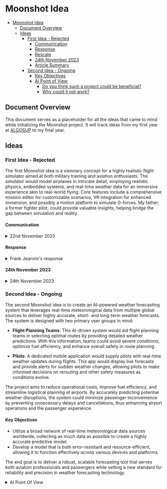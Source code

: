 # Moonshot Idea

- [Moonshot Idea](#moonshot-idea)
  - [Document Overview](#document-overview)
  - [Ideas](#ideas)
    - [First Idea - Rejected](#first-idea---rejected)
      - [Communication](#communication)
      - [Response](#response)
      - [Rescale](#rescale)
      - [24th November 2023](#24th-november-2023)
      - [Article Summary](#article-summary)
    - [Second Idea - Ongoing](#second-idea---ongoing)
      - [Key Objectives](#key-objectives)
      - [AI Point of View](#ai-point-of-view)
        - [Do you think such a project could be beneficial?](#do-you-think-such-a-project-could-be-beneficial)
        - [Why could it not work?](#why-could-it-not-work)

## Document Overview

This document serves as a placeholder for all the ideas that came to mind while initializing the Moonshot project. It will track ideas from my first year at [ALGOSUP](https://algosup.com/en.html) to my final year.

## Ideas

### First Idea - Rejected

The first Moonshot idea is a visionary concept for a highly realistic flight simulator aimed at both military training and aviation enthusiasts. The simulator would model airplanes in intricate detail, employing realistic physics, embedded systems, and real-time weather data for an immersive experience akin to real-world flying. Core features include a comprehensive mission editor for customizable scenarios, VR integration for enhanced immersion, and possibly a motion platform to simulate G-forces. My father, a former fighter pilot, could provide valuable insights, helping bridge the gap between simulation and reality.

#### Communication

<details>
<summary> 
22nd November 2023
</summary> <br>

Good evening Franck,  
Apologies for reaching out to you at this late hour.  
I wanted to discuss about my moonshot idea.  

My concept involves creating an incredibly realistic flight simulator. I envision a simulator that strives for absolute authenticity, modeling airplanes with embedded systems, employing realistic physics, and mirroring real aircraft construction and behavior. Achieving this would require extensive documentation and input from pilots, but I believe it's achievable.  

Moreover, I'm considering implementing a detailed map that mirrors our current world, a bit like what Microsoft Flight Simulator offers. This map could sync directly with real-time weather data or allow user modifications.  

This concept extends to a mission editor, allowing users to alter various parameters like weather, locations, and even the behavior of AI models towards the player.  
To elevate the experience further, I'm keen on integrating VR technology. This would provide users with immersive sense of what it feels like to fly.  

I have numerous innovative ideas to explore, aiming to push the boundaries of existing flight simulation. I'm committed to seeing this project succeed and create a next-generation flight simulator that closely mirrors reality. I also have contacts through my father, a former fighter pilot, which could provide invaluable insights and feedback.  

This simulator is primarily targeted towards the military, intended as a training tool for pilots and mission preparation. Hence, the mission editor is crucial for its functionality.  

But will also aim to jet and planes enthusiasts that want to have a perception of what it really is like and what it takes to be a fighter pilot.  
While this project entails extensive modeling, development, and AI creation, I am confident that with dedication, I can create a highly detailed and authentic flight simulator.  

I've only scratched the surface with some brainstormed ideas. If you have any questions or feedback, I would greatly appreciate hearing them.  
This "game" isn't just a game; it's meant to be a tool for current and aspiring pilots to experience flying realistically through a computer. Perhaps one day, technology will advance to the point where the line between reality and simulation blurs entirely.  

While projects like Digital Combat Simulator strive for realism, I aim to take it further by creating something affordable, authentic, and truly immersive. I even envision the possibility of incorporating a motion platform to replicate the G-forces experienced in an airplane, adding an extra layer of realism.  

Thank you for your time, and please feel free to share any thoughts or feedback on this idea.  
Best regards,  
Thibaud Marlier

</details>

#### Response

<details>
<summary> 
Frank Jeannin's response
</summary> <br>

Hi Thibaud, first of all congratulations on your text; it's very well written.  
I think the project is extremely ambitious (possibly too ambitious) as existing flight simulators are already very good and realistic while being developed by teams of hundreds of developers.  
I think you should keep the domain but narrow it down. I'm not an expert, but the thing about real-time weather data piqued my interest. Maybe it is something you could focus on.

#### Rescale

Thank you for your feedback,  
Upon reflecting on your feedback, I realize that the scale of the initial project is too ambitious, considering the competition in the market. Narrowing the subject is crucial, and the idea of real-time weather data in aviation is striking me.  
I will dig deeper into this subject by collecting insights from my father and what's available on the internet about aircraft. As far as I know, aircraft are currently capable of seeing weather information via radar, but they don't have any way to plan changes in weather after the pre-flight meeting. The concept of an in-cockpit weather forecast seems less explored.  

I'm intrigued by the potential of an embedded AI-powered weather forecasting system, a technology that is rapidly gaining recognition among meteorologists for its precision. This system could warn pilots in real-time about weather changes on their route or nearby. This tool could apply to civil aviation and military aviation and thus on every type of aircraft.  

Moreover, this project holds the potential for everyday use. AI-powered weather forecasting has already been proven to surpass human precision. It offers a more accurate and long-term weather forecast.  

Tell me what you think about this new idea,  
Thank you,  
Kind regards.

</details>

#### 24th November 2023

<details>

<summary> 
24th November 2023
</summary> <br>

Good morning Franck,  
I hope this message finds you well,  
I've done some research and found a pretty interesting and detailed article on how an AI-powered weather forecast system would benefit the aviation industry.  
<https://www.tomorrow.io/blog/using-weather-ai-to-improve-operations-in-aviation/>  
It's definitely worth a look.

#### Article Summary

<https://www.tomorrow.io/blog/using-weather-ai-to-improve-operations-in-aviation/>  

The article on Tomorrow.io discusses how AI-driven weather forecasting can enhance aviation operations by improving safety, efficiency, and reliability. Key points include:

- Optimized Flight Routing: AI models can analyze vast weather data in real-time to suggest optimal routes, helping airlines avoid severe weather, turbulence, and other disruptive conditions. This reduces delays, saves fuel, and enhances passenger comfort.

- Operational Planning: Airports and airlines use weather data for planning and resource allocation. For example, advanced AI weather models can predict ground conditions that affect runway availability, fueling, and de-icing requirements, helping reduce turnaround times.

- Minimizing Disruptions: By anticipating weather changes, AI can help airlines make proactive decisions to delay, reroute, or cancel flights before passengers even arrive at the airport. This reduces congestion, customer dissatisfaction, and additional logistical costs.

- Climate Resilience: AI weather systems can help the aviation industry adapt to climate change, where weather patterns are becoming more unpredictable. Better forecasting enables long-term planning for infrastructure and resource adjustments to cope with increased weather variability.

In essence, AI-based weather forecasting allows airlines and airports to plan with more precision, reduce operational costs, improve safety, and enhance the passenger experience, while also addressing the challenges posed by changing climate patterns.

</details>

### Second Idea - Ongoing

The second Moonshot idea is to create an AI-powered weather forecasting system that leverages real-time meteorological data from multiple global sources to deliver highly accurate, short- and long-term weather forecasts. The system is designed with two primary user groups in mind:

- **Flight Planning Teams**: This AI-driven system would aid flight planning teams in selecting optimal routes by providing detailed weather predictions. With this information, teams could avoid severe conditions, optimize fuel efficiency, and enhance overall safety in route planning.

- **Pilots**: A dedicated mobile application would supply pilots with real-time weather updates during flights. This app would display live forecasts and provide alerts for sudden weather changes, allowing pilots to make informed decisions on rerouting and other safety measures as conditions evolve.

The project aims to reduce operational costs, improve fuel efficiency, and streamline logistical planning at airports. By accurately predicting potential weather disruptions, the system could minimize passenger inconvenience by preventing unnecessary delays and cancellations, thus enhancing airport operations and the passenger experience.

#### Key Objectives

- Utilize a broad network of real-time meteorological data sources worldwide, collecting as much data as possible to create a highly accurate predictive model.
- Develop a model that is both error-resistant and resource-efficient, allowing it to function effectively across various devices and platforms.

The end goal is to deliver a robust, scalable forecasting tool that serves both aviation professionals and passengers while setting a new standard for reliability and precision in weather forecasting technology.

<details>
<summary>
AI Point Of View
</summary>

#### AI Point of View

##### Do you think such a project could be beneficial?

Absolutely, an AI-powered weather forecasting system tailored for aviation could be highly beneficial for several reasons:

- **Enhanced Safety**: Real-time updates help pilots avoid severe weather, turbulence, and thunderstorms, which can be life-saving, especially for smaller aircraft or remote flights.

- **Operational Efficiency**: Accurate forecasts and route optimization could reduce fuel consumption and delays, saving time and money while lowering the environmental impact.

- **Improved Passenger Experience**: Better forecasts reduce unplanned weather disruptions, minimizing delays and cancellations, and improving passenger satisfaction.

- **Resource Optimization**: Airports could manage resources like personnel and runways based on expected weather, boosting efficiency during peak times or adverse weather.

- **Reduced Carbon Footprint**: Optimized routes improve fuel efficiency, supporting aviation's sustainability goals by cutting emissions.

- **Scalability**: A resource-light AI model can be deployed globally across various devices, supporting broader use in logistics, agriculture, and emergency services.

In summary, this project could significantly benefit aviation by enhancing safety, efficiency, and environmental responsibility.

##### Why could it not work?

Despite its promise, there are challenges:

- **Data Quality and Availability**: Reliable real-time meteorological data isn't accessible everywhere. Gaps or unreliable data may reduce accuracy, especially in less-monitored areas.

- **Processing Constraints**: Processing vast amounts of real-time data for accurate forecasts is computationally demanding, especially on smaller devices.

- **Forecasting Challenges**: Weather is inherently chaotic; sudden changes can be hard to predict, which can affect forecast reliability, especially for safety-critical applications.

- **Integration and Adoption**: Implementing this system requires collaboration with airlines and regulatory bodies, and gaining trust in AI-driven forecasts will take time.

- **Regulatory and Security Concerns**: Aviation regulations demand high safety standards. Additionally, real-time data in aviation must be secured against potential cyber threats.

- **Cost and Infrastructure**: Building a global network of data collection points and computational infrastructure would be costly and complex to maintain.

- **Environmental Variability**: Localized, unpredictable events like microbursts may not be accurately forecasted, leading to potential failures in extreme weather conditions.

- **Over-Reliance on Technology**: Pilots and planners could become overly reliant on AI forecasts, potentially reducing their own situational awareness.

While feasible, this project would face significant technical, regulatory, and adoption hurdles, though advances in AI and data processing could help address many challenges.

</details>
